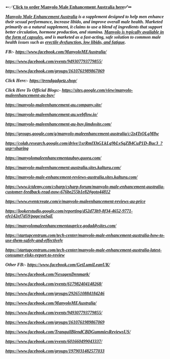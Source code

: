 <p>➻✅<span style="font-family: Georgia, serif;"><strong><a href="https://getdeal24x7.com/manyolo-me-au-buy">Click to order Manyolo Male Enhancement Australia here</a>✅➻</strong></span></p>
<p><a href="https://getdeal24x7.com/manyolo-me-au-buy"><span style="font-family: Georgia, serif;"><em><strong>M</strong></em></span><span style="font-family: Georgia, serif;"><em><strong>anyolo Male Enhancement Australia</strong></em></span></a><span style="font-family: Georgia, serif;"><em><strong> is a supplement designed to help men enhance their sexual performance, increase libido, and improve overall male health. Marketed primarily as a natural supplement, it claims to use a blend of ingredients that support better circulation, hormone production, and stamina. <a href="https://www.facebook.com/ManyoloMEAustralia/">Manyolo is typically available in the form of capsules</a>, and is marketed as a fast-acting, safe solution to common male health issues such as <a href="https://manyolo-maleenhancement-australia.sites.kaltura.com/">erectile dysfunction, low libido, and fatigue</a>.</strong></em></span></p>
<p><span style="font-family: Georgia, serif;"><em><strong>FB:- <a href="https://www.facebook.com/ManyoloMEAustralia/">https://www.facebook.com/ManyoloMEAustralia/</a></strong></em></span></p>
<p><a href="https://www.facebook.com/events/949307793779855/"><span style="font-family: Georgia, serif;"><em><strong>https://www.facebook.com/events/949307793779855/</strong></em></span></a></p>
<p><a href="https://www.facebook.com/groups/1610761989867069"><span style="font-family: Georgia, serif;"><em><strong>https://www.facebook.com/groups/1610761989867069</strong></em></span></a></p>
<p><span style="font-family: Georgia, serif;"><em><strong>C</strong></em></span><span style="font-family: Georgia, serif;"><em><strong>lick Here:- <a href="https://trendgadgetz.shop/">https://trendgadgetz.shop/</a></strong></em></span></p>
<p><span style="font-family: Georgia, serif;"><em><strong>Click Here To Official Blogs</strong></em></span><span style="font-family: Georgia, serif;"><em><strong>:- <a href="https://sites.google.com/view/manyolo-maleenhancement-au-buy/">https://sites.google.com/view/manyolo-maleenhancement-au-buy/</a></strong></em></span></p>
<p><a href="https://manyolo-maleenhancement-au.company.site/"><span style="font-family: Georgia, serif;"><em><strong>https://manyolo-maleenhancement-au.company.site/</strong></em></span></a></p>
<p><a href="https://manyolo-maleenhancement-au.webflow.io/"><span style="font-family: Georgia, serif;"><em><strong>https://manyolo-maleenhancement-au.webflow.io/</strong></em></span></a></p>
<p><a href="https://manyolo-maleenhancement-au-buy.jimdosite.com/"><span style="font-family: Georgia, serif;"><em><strong>https://manyolo-maleenhancement-au-buy.jimdosite.com/</strong></em></span></a></p>
<p><a href="https://groups.google.com/g/manyolo-maleenhancement-australia/c/2z4TsOLgM8w"><span style="font-family: Georgia, serif;"><em><strong>https://groups.google.com/g/manyolo-maleenhancement-australia/c/2z4TsOLgM8w</strong></em></span></a></p>
<p><a href="https://colab.research.google.com/drive/1xrRmlXhGLkLg9bLvSqZB4CuP1D-Buc3_?usp=sharing"><span style="font-family: Georgia, serif;"><em><strong>https://colab.research.google.com/drive/1xrRmlXhGLkLg9bLvSqZB4CuP1D-Buc3_?usp=sharing</strong></em></span></a></p>
<p><a href="https://manyolomaleenhancementaubuy.quora.com/"><span style="font-family: Georgia, serif;"><em><strong>https://manyolomaleenhancementaubuy.quora.com/</strong></em></span></a></p>
<p><a href="https://manyolo-maleenhancement-australia.sites.kaltura.com/"><span style="font-family: Georgia, serif;"><em><strong>https://manyolo-maleenhancement-australia.sites.kaltura.com/</strong></em></span></a></p>
<p><a href="https://manyolo-male-enhancement-reviews-australia.sites.kaltura.com/"><span style="font-family: Georgia, serif;"><em><strong>https://manyolo-male-enhancement-reviews-australia.sites.kaltura.com/</strong></em></span></a></p>
<p><a href="https://www.ictdemy.com/csharp/csharp-forum/manyolo-male-enhancement-australia-customer-feedback-read-now-676be255b1e82#goto44812"><span style="font-family: Georgia, serif;"><em><strong>https://www.ictdemy.com/csharp/csharp-forum/manyolo-male-enhancement-australia-customer-feedback-read-now-676be255b1e82#goto44812</strong></em></span></a></p>
<p><a href="https://www.eventcreate.com/e/manyolo-maleenhancement-reviews-au-price"><span style="font-family: Georgia, serif;"><em><strong>https://www.eventcreate.com/e/manyolo-maleenhancement-reviews-au-price</strong></em></span></a></p>
<p><a href="https://lookerstudio.google.com/reporting/d52d73b9-8f34-4652-9771-efe142ef7d59/page/eaSaE"><span style="font-family: Georgia, serif;"><em><strong>https://lookerstudio.google.com/reporting/d52d73b9-8f34-4652-9771-efe142ef7d59/page/eaSaE</strong></em></span></a></p>
<p><a href="https://manyolomaleenhancementauprice.godaddysites.com/"><span style="font-family: Georgia, serif;"><em><strong>https://manyolomaleenhancementauprice.godaddysites.com/</strong></em></span></a></p>
<p><a href="https://startupcentrum.com/tech-center/manyolo-male-enhancement-australia-how-to-use-them-safely-and-effectively"><span style="font-family: Georgia, serif;"><em><strong>https://startupcentrum.com/tech-center/manyolo-male-enhancement-australia-how-to-use-them-safely-and-effectively</strong></em></span></a></p>
<p><a href="https://startupcentrum.com/tech-center/manyolo-male-enhancement-australia-latest-consumer-risks-report-to-review"><span style="font-family: Georgia, serif;"><em><strong>https://startupcentrum.com/tech-center/manyolo-male-enhancement-australia-latest-consumer-risks-report-to-review</strong></em></span></a></p>
<p><span style="font-family: Georgia, serif;"><em><strong>Other FB:- <a href="https://www.facebook.com/GetLumiLeanUK/">https://www.facebook.com/GetLumiLeanUK/</a></strong></em></span></p>
<p><a href="https://www.facebook.com/NexagenDenmark/"><span style="font-family: Georgia, serif;"><em><strong>https://www.facebook.com/NexagenDenmark/</strong></em></span></a></p>
<p><a href="https://www.facebook.com/events/617982404148268/"><span style="font-family: Georgia, serif;"><em><strong>https://www.facebook.com/events/617982404148268/</strong></em></span></a></p>
<p><a href="https://www.facebook.com/groups/2926510884184246"><span style="font-family: Georgia, serif;"><em><strong>https://www.facebook.com/groups/2926510884184246</strong></em></span></a></p>
<p><a href="https://www.facebook.com/ManyoloMEAustralia/"><span style="font-family: Georgia, serif;"><em><strong>https://www.facebook.com/ManyoloMEAustralia/</strong></em></span></a></p>
<p><a href="https://www.facebook.com/events/949307793779855/"><span style="font-family: Georgia, serif;"><em><strong>https://www.facebook.com/events/949307793779855/</strong></em></span></a></p>
<p><a href="https://www.facebook.com/groups/1610761989867069"><span style="font-family: Georgia, serif;"><em><strong>https://www.facebook.com/groups/1610761989867069</strong></em></span></a></p>
<p><a href="https://www.facebook.com/TranquilBlendCBDGummiesReviewsUS/"><span style="font-family: Georgia, serif;"><em><strong>https://www.facebook.com/TranquilBlendCBDGummiesReviewsUS/</strong></em></span></a></p>
<p><a href="https://www.facebook.com/events/601660499043337/"><span style="font-family: Georgia, serif;"><em><strong>https://www.facebook.com/events/601660499043337/</strong></em></span></a></p>
<p><a href="https://www.facebook.com/groups/1979031482577033"><span style="font-family: Georgia, serif;"><em><strong>https://www.facebook.com/groups/1979031482577033</strong></em></span></a></p>
